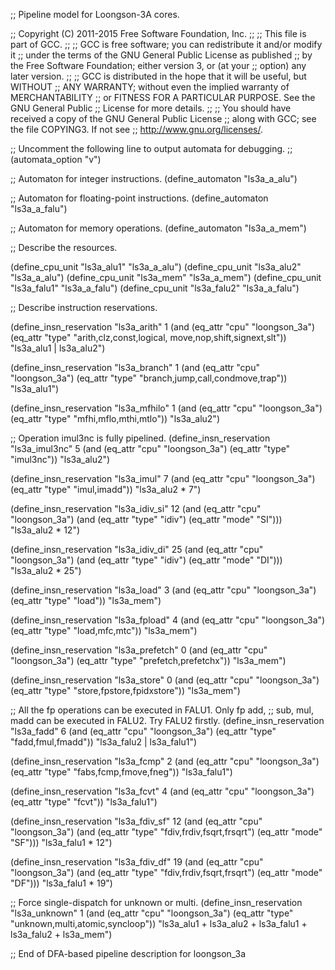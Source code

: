 ;; Pipeline model for Loongson-3A cores.

;; Copyright (C) 2011-2015 Free Software Foundation, Inc.
;;
;; This file is part of GCC.
;;
;; GCC is free software; you can redistribute it and/or modify it
;; under the terms of the GNU General Public License as published
;; by the Free Software Foundation; either version 3, or (at your
;; option) any later version.
;;
;; GCC is distributed in the hope that it will be useful, but WITHOUT
;; ANY WARRANTY; without even the implied warranty of MERCHANTABILITY
;; or FITNESS FOR A PARTICULAR PURPOSE.  See the GNU General Public
;; License for more details.
;;
;; You should have received a copy of the GNU General Public License
;; along with GCC; see the file COPYING3.  If not see
;; <http://www.gnu.org/licenses/>.

;; Uncomment the following line to output automata for debugging.
;; (automata_option "v")

;; Automaton for integer instructions.
(define_automaton "ls3a_a_alu")

;; Automaton for floating-point instructions.
(define_automaton "ls3a_a_falu")

;; Automaton for memory operations.
(define_automaton "ls3a_a_mem")

;; Describe the resources.

(define_cpu_unit "ls3a_alu1" "ls3a_a_alu")
(define_cpu_unit "ls3a_alu2" "ls3a_a_alu")
(define_cpu_unit "ls3a_mem" "ls3a_a_mem")
(define_cpu_unit "ls3a_falu1" "ls3a_a_falu")
(define_cpu_unit "ls3a_falu2" "ls3a_a_falu")

;; Describe instruction reservations.

(define_insn_reservation "ls3a_arith" 1
  (and (eq_attr "cpu" "loongson_3a")
       (eq_attr "type" "arith,clz,const,logical,
                        move,nop,shift,signext,slt"))
  "ls3a_alu1 | ls3a_alu2")

(define_insn_reservation "ls3a_branch" 1
  (and (eq_attr "cpu" "loongson_3a")
       (eq_attr "type" "branch,jump,call,condmove,trap"))
  "ls3a_alu1")

(define_insn_reservation "ls3a_mfhilo" 1
  (and (eq_attr "cpu" "loongson_3a")
       (eq_attr "type" "mfhi,mflo,mthi,mtlo"))
  "ls3a_alu2")

;; Operation imul3nc is fully pipelined.
(define_insn_reservation "ls3a_imul3nc" 5
  (and (eq_attr "cpu" "loongson_3a")
       (eq_attr "type" "imul3nc"))
  "ls3a_alu2")
 
(define_insn_reservation "ls3a_imul" 7
  (and (eq_attr "cpu" "loongson_3a")
       (eq_attr "type" "imul,imadd"))
  "ls3a_alu2 * 7")
 
(define_insn_reservation "ls3a_idiv_si" 12
  (and (eq_attr "cpu" "loongson_3a")
       (and (eq_attr "type" "idiv")
            (eq_attr "mode" "SI")))
  "ls3a_alu2 * 12")

(define_insn_reservation "ls3a_idiv_di" 25
  (and (eq_attr "cpu" "loongson_3a")
       (and (eq_attr "type" "idiv")
            (eq_attr "mode" "DI")))
  "ls3a_alu2 * 25")

(define_insn_reservation "ls3a_load" 3
  (and (eq_attr "cpu" "loongson_3a")
       (eq_attr "type" "load"))
  "ls3a_mem")
 
(define_insn_reservation "ls3a_fpload" 4
  (and (eq_attr "cpu" "loongson_3a")
       (eq_attr "type" "load,mfc,mtc"))
  "ls3a_mem")

(define_insn_reservation "ls3a_prefetch" 0
  (and (eq_attr "cpu" "loongson_3a")
       (eq_attr "type" "prefetch,prefetchx"))
  "ls3a_mem")
 
(define_insn_reservation "ls3a_store" 0
  (and (eq_attr "cpu" "loongson_3a")
       (eq_attr "type" "store,fpstore,fpidxstore"))
  "ls3a_mem")

;; All the fp operations can be executed in FALU1.  Only fp add,
;; sub, mul, madd can be executed in FALU2.  Try FALU2 firstly.
(define_insn_reservation "ls3a_fadd" 6
  (and (eq_attr "cpu" "loongson_3a")
       (eq_attr "type" "fadd,fmul,fmadd"))
  "ls3a_falu2 | ls3a_falu1")

(define_insn_reservation "ls3a_fcmp" 2
  (and (eq_attr "cpu" "loongson_3a")
       (eq_attr "type" "fabs,fcmp,fmove,fneg"))
  "ls3a_falu1")

(define_insn_reservation "ls3a_fcvt" 4
  (and (eq_attr "cpu" "loongson_3a")
       (eq_attr "type" "fcvt"))
  "ls3a_falu1")

(define_insn_reservation "ls3a_fdiv_sf" 12
  (and (eq_attr "cpu" "loongson_3a")
       (and (eq_attr "type" "fdiv,frdiv,fsqrt,frsqrt")
            (eq_attr "mode" "SF")))
  "ls3a_falu1 * 12")
 
(define_insn_reservation "ls3a_fdiv_df" 19
  (and (eq_attr "cpu" "loongson_3a")
       (and (eq_attr "type" "fdiv,frdiv,fsqrt,frsqrt")
            (eq_attr "mode" "DF")))
  "ls3a_falu1 * 19")

;; Force single-dispatch for unknown or multi.
(define_insn_reservation "ls3a_unknown" 1
  (and (eq_attr "cpu" "loongson_3a")
       (eq_attr "type" "unknown,multi,atomic,syncloop"))
  "ls3a_alu1 + ls3a_alu2 + ls3a_falu1 + ls3a_falu2 + ls3a_mem")

;; End of DFA-based pipeline description for loongson_3a

